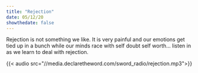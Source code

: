 ```yaml
---
title: "Rejection"
date: 05/12/20
showthedate: false
---
```


Rejection is not something we like. It is very painful and our emotions get tied up in a bunch while our minds race with self doubt self worth... listen in as we learn to deal with rejection.
<!--more-->
{{< audio src="//media.declaretheword.com/sword_radio/rejection.mp3">}}